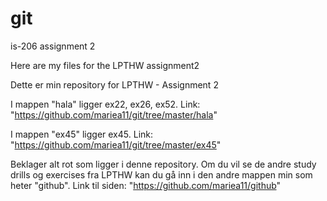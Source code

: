 git
===

is-206 assignment 2

Here are my files for the LPTHW assignment2

Dette er min repository for LPTHW - Assignment 2

I mappen "hala" ligger ex22, ex26, ex52. Link: "https://github.com/mariea11/git/tree/master/hala"

I mappen "ex45" ligger ex45. Link: "https://github.com/mariea11/git/tree/master/ex45"

Beklager alt rot som ligger i denne repository. Om du vil se de andre study drills og exercises fra LPTHW kan du gå inn i den andre mappen min som heter "github". Link til siden: "https://github.com/mariea11/github"
